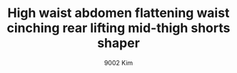 ---
layout: product
title: High waist abdomen flattening waist cinching rear lifting mid-thigh shorts shaper
subtitle: 9002 Kim
price: '38.00'
feature_image: 
  - /shaping-lingerie/9002-front.jpg
  - /shaping-lingerie/9002-back.jpg
categories: 
  - Tummy & Waist
  - Rear & Hips
  - Thighs & Legs
  - shorts & leggings
---